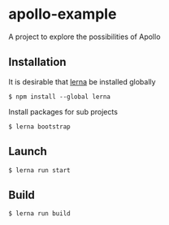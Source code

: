 # apollo-example

A project to explore the possibilities of Apollo

## Installation

It is desirable that [lerna](https://lerna.js.org/) be installed globally

```
$ npm install --global lerna
```

Install packages for sub projects

```
$ lerna bootstrap
```

## Launch

```
$ lerna run start
```

## Build

```
$ lerna run build
```
